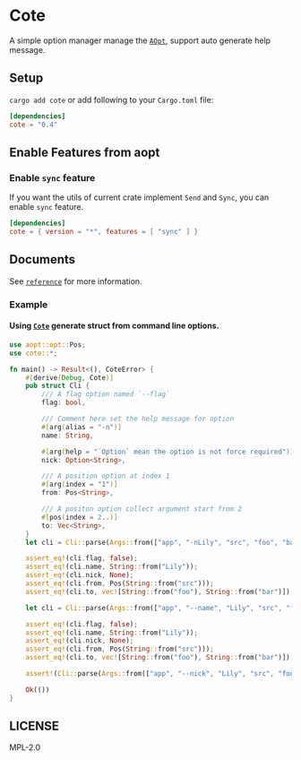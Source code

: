 
# Cote

A simple option manager manage the [`AOpt`](aopt::opt::AOpt), support auto generate help message.

## Setup

`cargo add cote` or add following to your `Cargo.toml` file:

```toml
[dependencies]
cote = "0.4"
```

## Enable Features from aopt

### Enable `sync` feature

If you want the utils of current crate implement `Send` and `Sync`, you can enable `sync` feature.

```toml
[dependencies]
cote = { version = "*", features = [ "sync" ] }
```

## Documents 

See [`reference`](crate::_reference) for more information.

### Example

#### Using [`Cote`](crate::cote_derive::Cote) generate struct from command line options.

```rust
use aopt::opt::Pos;
use cote::*;

fn main() -> Result<(), CoteError> {
    #[derive(Debug, Cote)]
    pub struct Cli {
        /// A flag option named `--flag`
        flag: bool,

        /// Comment here set the help message for option
        #[arg(alias = "-n")]
        name: String,

        #[arg(help = "`Option` mean the option is not force required")]
        nick: Option<String>,

        /// A position option at index 1
        #[arg(index = "1")]
        from: Pos<String>,

        /// A positon option collect argument start from 2
        #[pos(index = 2..)]
        to: Vec<String>,
    }
    let cli = Cli::parse(Args::from(["app", "-nLily", "src", "foo", "bar"]))?;

    assert_eq!(cli.flag, false);
    assert_eq!(cli.name, String::from("Lily"));
    assert_eq!(cli.nick, None);
    assert_eq!(cli.from, Pos(String::from("src")));
    assert_eq!(cli.to, vec![String::from("foo"), String::from("bar")]);

    let cli = Cli::parse(Args::from(["app", "--name", "Lily", "src", "foo", "bar"]))?;

    assert_eq!(cli.flag, false);
    assert_eq!(cli.name, String::from("Lily"));
    assert_eq!(cli.nick, None);
    assert_eq!(cli.from, Pos(String::from("src")));
    assert_eq!(cli.to, vec![String::from("foo"), String::from("bar")]);

    assert!(Cli::parse(Args::from(["app", "--nick", "Lily", "src", "foo", "bar"])).is_err());

    Ok(())
}
```

## LICENSE

MPL-2.0